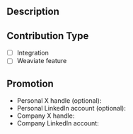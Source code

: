 <!--
Thank you for contributing to Weaviate recipes! Please fill out the information below and follow this checklist:

- Include the Weaviate and python client version and the other technologies used (if applicable) at the top of the notebook
    i.e. Weaviate version `1.25.3`, Weaviate python client `4.6.5`, and Unstructured `0.14.5`
- Add your name and social handles to the top of the notebook. You can use a company name if preferred!

p.s. If you work at Weaviate, please update or add to the [integration documentation](https://weaviate.io/developers/integrations) with a link to the notebook!
-->

## Description 
<!-- A short description of the notebook -->

## Contribution Type
- [ ] Integration
- [ ] Weaviate feature

## Promotion 
<!-- We'd love to promote your work on our socials! If you'd like a shoutout, please complete the section below. -->
- Personal X handle (optional): 
- Personal LinkedIn account (optional): 
- Company X handle:
- Company LinkedIn account:  
